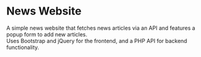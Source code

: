 # News Website
A simple news website that fetches news articles via an API and features a popup form to add new articles.\
Uses Bootstrap and jQuery for the frontend, and a PHP API for backend functionality.
